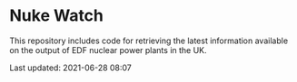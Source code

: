 # Nuke Watch

This repository includes code for retrieving the latest information available on the output of EDF nuclear power plants in the UK.

Last updated: 2021-06-28 08:07